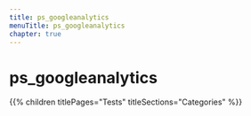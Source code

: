 ```yaml
---
title: ps_googleanalytics
menuTitle: ps_googleanalytics
chapter: true
---
```


# ps_googleanalytics

{{% children titlePages="Tests" titleSections="Categories" %}}
